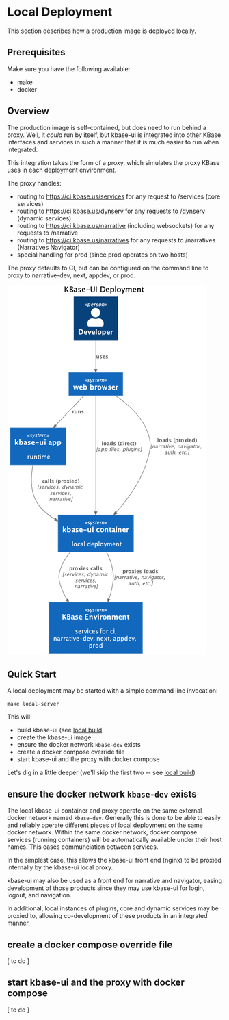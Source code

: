 # Local Deployment

This section describes how a production image is deployed locally.

## Prerequisites

Make sure you have the following available:

- make
- docker

## Overview

The production image is self-contained, but does need to run behind a proxy. Well, it _could_ run by itself, but kbase-ui is integrated into other KBase interfaces and services in such a manner that it is much easier to run when integrated.

This integration takes the form of a proxy, which simulates the proxy KBase uses in each deployment environment.

The proxy handles:

- routing to https://ci.kbase.us/services for any request to /services (core services)
- routing to https://ci.kbase.us/dynserv for any requests to /dynserv (dynamic services)
- routing to https://ci.kbase.us/narrative (including websockets) for any requests to /narrative
- routing to https://ci.kbase.us/narratives for any requests to /narratives (Narratives Navigator)
- special handling for prod (since prod operates on two hosts)

The proxy defaults to CI, but can be configured on the command line to proxy to narrative-dev, next, appdev, or prod.

![local deploy architecture](diagrams/local-deployment-context.png)

## Quick Start

A local deployment may be started with a simple command line invocation:

```shell
make local-server
```

This will:

- build kbase-ui (see [local build](./local-build.md)
- create the kbase-ui image
- ensure the docker network `kbase-dev` exists
- create a docker compose override file
- start kbase-ui and the proxy with docker compose

Let's dig in a little deeper (we'll skip the first two -- see [local build](./local-build.md))

## ensure the docker network `kbase-dev` exists

The local kbase-ui container and proxy operate on the same external docker network named `kbase-dev`. Generally this is done to be able to easily and reliably operate different pieces of local deployment on the same docker network. Within the same docker network, docker compose services (running containers) will be automatically available under their host names. This eases communciation between services.

In the simplest case, this allows the kbase-ui front end (nginx) to be proxied internally by the kbase-ui local proxy.

kbase-ui may also be used as a front end for narrative and navigator, easing development of those products since they may use kbase-ui for login, logout, and navigation.

In additional, local instances of plugins, core and dynamic services may be proxied to, allowing co-development of these products in an integrated manner.

## create a docker compose override file

[ to do ]

## start kbase-ui and the proxy with docker compose

[ to do ]